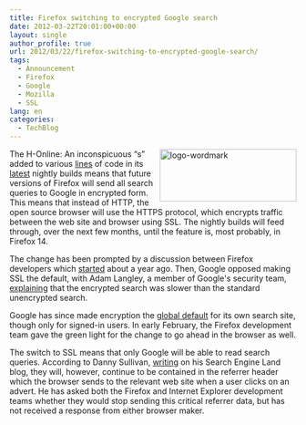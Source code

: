 ```yaml
---
title: Firefox switching to encrypted Google search
date: 2012-03-22T20:01:00+00:00
layout: single
author_profile: true
url: 2012/03/22/firefox-switching-to-encrypted-google-search/
tags:
  - Announcement
  - Firefox
  - Google
  - Mozilla
  - SSL
lang: en
categories: 
  - TechBlog
---
```

[<img title="logo-wordmark" border="0" alt="logo-wordmark" align="right" src="http://lh5.ggpht.com/-NhBoZaDx_co/T2t-GDRpFLI/AAAAAAAAFSM/6fdcpXvoplU/logo-wordmark_thumb%25255B1%25255D.png?imgmax=800" width="240" height="92" />](http://lh6.ggpht.com/-QGQvrTRY99I/T2t-BR5Z26I/AAAAAAAAFSE/SDGEPsy7f20/s1600-h/logo-wordmark%25255B3%25255D.png)The H-Online: An inconspicuous “s” added to various [​lines](https://hg.mozilla.org/mozilla-central/rev/36fd3090b006) of code in its [latest](http://www.squarefree.com/burningedge/2012/03/18/2012-03-18-trunk-builds/) nightly builds means that future versions of Firefox will send all search queries to Google in encrypted form. This means that instead of HTTP, the open source browser will use the HTTPS protocol, which encrypts traffic between the web site and browser using SSL. The nightly builds will feed through, over the next few months, until the feature is, most probably, in Firefox 14. 

The change has been prompted by a discussion between Firefox developers which [started](https://bugzilla.mozilla.org/show_bug.cgi?id=633773) about a year ago. Then, Google opposed making SSL the default, with Adam Langley, a member of Google's security team, [explaining](https://bugzilla.mozilla.org/show_bug.cgi?id=633773#c4) that the encrypted search was slower than the standard unencrypted search. 

Google has since made encryption the [global default](http://www.h-online.com/news/item/Google-is-globally-switching-its-search-to-HTTPS-by-default-1468558.html) for its own search site, though only for signed-in users. In early February, the Firefox development team gave the green light for the change to go ahead in the browser as well. 

The switch to SSL means that only Google will be able to read search queries. According to Danny Sullivan, [​writing](http://searchengineland.com/firefox-to-use-google-secure-search-by-default-116231) on his Search Engine Land blog, they will, however, continue to be contained in the referrer header which the browser sends to the relevant web site when a user clicks on an advert. He has asked both the Firefox and Internet Explorer development teams whether they would stop sending this critical referrer data, but has not received a response from either browser maker.